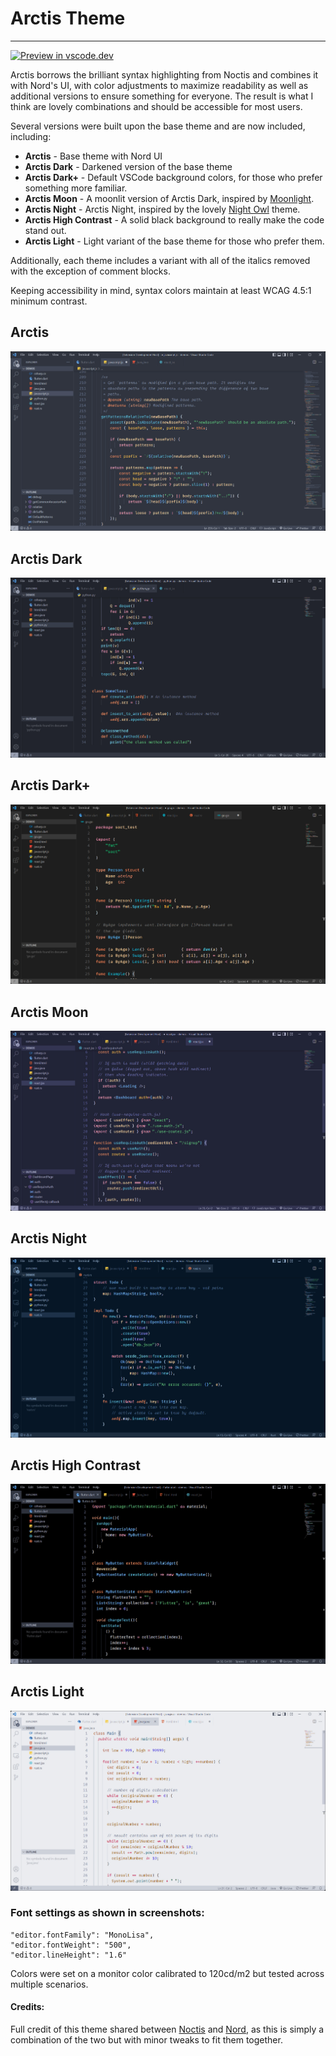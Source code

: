 # Arctis Theme

---

[![Preview in vscode.dev](https://img.shields.io/badge/preview%20in-vscode.dev-blue)](https://vscode.dev/theme/avidworks.arctis)

Arctis borrows the brilliant syntax highlighting from Noctis and combines it with Nord's UI, with color adjustments to maximize readability as well as additional versions to ensure something for everyone. The result is what I think are lovely combinations and should be accessible for most users.

Several versions were built upon the base theme and are now included, including:

- **Arctis** - Base theme with Nord UI
- **Arctis Dark** - Darkened version of the base theme
- **Arctis Dark+** - Default VSCode background colors, for those who prefer something more familiar.
- **Arctis Moon** - A moonlit version of Arctis Dark, inspired by [Moonlight](https://marketplace.visualstudio.com/items?itemName=atomiks.moonlight).
- **Arctis Night** - Arctis Night, inspired by the lovely [Night Owl](https://marketplace.visualstudio.com/items?itemName=sdras.night-owl) theme.
- **Arctis High Contrast** - A solid black background to really make the code stand out.
- **Arctis Light** - Light variant of the base theme for those who prefer them.

Additionally, each theme includes a variant with all of the italics removed with the exception of comment blocks.

Keeping accessibility in mind, syntax colors maintain at least WCAG 4.5:1 minimum contrast.

## **Arctis**

![arctis](arctis.jpg)

## **Arctis Dark**

![arctis dark](arctis-dark.jpg)

## **Arctis Dark+**

![arctis dark plus](arctis-dark-plus.jpg)

## **Arctis Moon**

![arctis moon](arctis-moon.jpg)

## **Arctis Night**

![arctis night](arctis-night.jpg)

## **Arctis High Contrast**

![arctis high contrast](arctis-high-contrast.jpg)

## **Arctis Light**

![arctis light](arctis-light.jpg)

### Font settings as shown in screenshots:

```
"editor.fontFamily": "MonoLisa",
"editor.fontWeight": "500",
"editor.lineHeight": "1.6"
```

Colors were set on a monitor color calibrated to 120cd/m2 but tested across multiple scenarios.

#### Credits:

Full credit of this theme shared between [Noctis](https://marketplace.visualstudio.com/items?itemName=liviuschera.noctis) and [Nord](https://marketplace.visualstudio.com/items?itemName=arcticicestudio.nord-visual-studio-code), as this is simply a combination of the two but with minor tweaks to fit them together.
